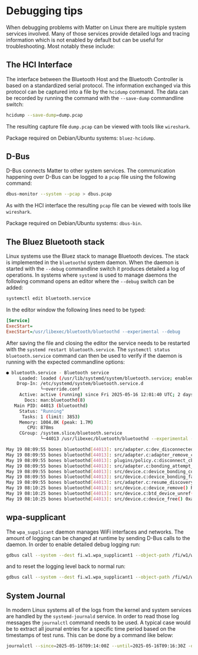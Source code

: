 # Debugging tips

When debugging problems with Matter on Linux there are multiple system services
involved. Many of those services provide detailed logs and tracing information
which is not enabled by default but can be useful for troubleshooting. Most
notably these include:

## The HCI Interface

The interface between the Bluetooth Host and the Bluetooth Controller is based
on a standardized serial protocol. The information exchanged via this protocol
can be captured into a file by the `hcidump` command. The data can be recorded
by running the command with the `--save-dump` commandline switch:

```bash
hcidump --save-dump=dump.pcap
```

The resulting capture file `dump.pcap` can be viewed with tools like
`wireshark`.

Package required on Debian/Ubuntu systems: `bluez-hcidump`.

## D-Bus

D-Bus connects Matter to other system services. The communication happening over
D-Bus can be logged to a `pcap` file using the following command:

```bash
dbus-monitor --system --pcap > dbus.pcap
```

As with the HCI interface the resulting `pcap` file can be viewed with tools
like `wireshark`.

Package required on Debian/Ubuntu systems: `dbus-bin`.

## The Bluez Bluetooth stack

Linux systems use the Bluez stack to manage Bluetooth devices. The stack is
implemented in the `bluetoothd` system daemon. When the daemon is started with
the `--debug` commandline switch it produces detailed a log of operations. In
systems where `systemd` is used to manage daemons the following command opens an
editor where the `--debug` switch can be added:

```bash
systemctl edit bluetooth.service
```

In the editor window the following lines need to be typed:

```ini
[Service]
ExecStart=
ExecStart=/usr/libexec/bluetooth/bluetoothd --experimental --debug
```

After saving the file and closing the editor the service needs to be restarted
with the `systemd restart bluetooth.service`. The
`systemctl status bluetooth.service` command can then be used to verify if the
daemon is running with the expected commandline options:

```bash
● bluetooth.service - Bluetooth service
     Loaded: loaded (/usr/lib/systemd/system/bluetooth.service; enabled; preset: enabled)
    Drop-In: /etc/systemd/system/bluetooth.service.d
             └─override.conf
     Active: active (running) since Fri 2025-05-16 12:01:40 UTC; 2 days ago
       Docs: man:bluetoothd(8)
   Main PID: 44013 (bluetoothd)
     Status: "Running"
      Tasks: 1 (limit: 3853)
     Memory: 1004.0K (peak: 1.7M)
        CPU: 878ms
     CGroup: /system.slice/bluetooth.service
             └─44013 /usr/libexec/bluetooth/bluetoothd --experimental --debug

May 19 08:09:55 bones bluetoothd[44013]: src/adapter.c:dev_disconnected() Device 00:1A:7D:DA:71:13 disconnected, reason 2
May 19 08:09:55 bones bluetoothd[44013]: src/adapter.c:adapter_remove_connection()
May 19 08:09:55 bones bluetoothd[44013]: plugins/policy.c:disconnect_cb() reason 2
May 19 08:09:55 bones bluetoothd[44013]: src/adapter.c:bonding_attempt_complete() hci0 bdaddr 00:1A:7D:DA:71:13 type 1 status 0xe
May 19 08:09:55 bones bluetoothd[44013]: src/device.c:device_bonding_complete() bonding (nil) status 0x0e
May 19 08:09:55 bones bluetoothd[44013]: src/device.c:device_bonding_failed() status 14
May 19 08:09:55 bones bluetoothd[44013]: src/adapter.c:resume_discovery()
May 19 08:10:25 bones bluetoothd[44013]: src/device.c:device_remove() Removing device /org/bluez/hci0/dev_00_1A_7D_DA_71_13
May 19 08:10:25 bones bluetoothd[44013]: src/device.c:btd_device_unref() Freeing device /org/bluez/hci0/dev_00_1A_7D_DA_71_13
May 19 08:10:25 bones bluetoothd[44013]: src/device.c:device_free() 0xaaaaff1b68a0
```

## wpa-supplicant

The `wpa_supplicant` daemon manages WiFi interfaces and networks. The amount of
logging can be changed at runtime by sending D-Bus calls to the daemon. In order
to enable detailed debug logging run:

```bash
gdbus call --system --dest fi.w1.wpa_supplicant1 --object-path /fi/w1/wpa_supplicant1 --method org.freedesktop.DBus.Properties.Set fi.w1.wpa_supplicant1 DebugLevel '<string "debug">'
```

and to reset the logging level back to normal run:

```bash
gdbus call --system --dest fi.w1.wpa_supplicant1 --object-path /fi/w1/wpa_supplicant1 --method org.freedesktop.DBus.Properties.Set fi.w1.wpa_supplicant1 DebugLevel '<string "info">'
```

## System Journal

In modern Linux systems all of the logs from the kernel and system services are
handled by the `systemd-journald` service. In order to read those log messages
the `journalctl` command needs to be used. A typical case would be to extract
all journal entries for a specific time period based on the timestamps of test
runs. This can be done by a command like below:

```bash
journalctl --since=2025-05-16T09:14:00Z --until=2025-05-16T09:16:30Z -o short-iso-precise

```
